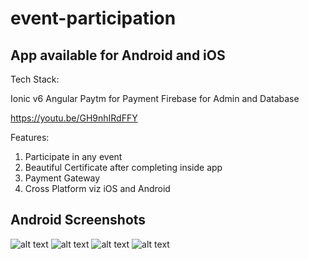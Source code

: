 # event-participation
## App available for Android and iOS

Tech Stack:

Ionic v6
Angular
Paytm for Payment
Firebase for Admin and Database

https://youtu.be/GH9nhIRdFFY

Features:

1. Participate in any event
2. Beautiful Certificate after completing inside app
3. Payment Gateway
4. Cross Platform viz iOS and Android

## Android Screenshots
![alt text]([http://url/to/img.png](https://github.com/yuvrajjsingh0/event-participation/raw/master/android1.png))
![alt text]([http://url/to/img.png](https://github.com/yuvrajjsingh0/event-participation/raw/master/android2.png))
![alt text]([http://url/to/img.png](https://github.com/yuvrajjsingh0/event-participation/raw/master/android3.png))
![alt text]([http://url/to/img.png](https://github.com/yuvrajjsingh0/event-participation/raw/master/android4.png))
